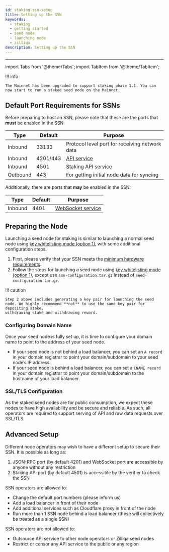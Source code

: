 ```yaml
---
id: staking-ssn-setup
title: Setting up the SSN
keywords:
  - staking
  - getting started
  - seed node
  - launching node
  - zilliqa
description: Setting up the SSN
---
```


---

import Tabs from '@theme/Tabs'; import TabItem from '@theme/TabItem';

!!! info

    The Mainnet has been upgraded to support staking phase 1.1. You can now start to run a staked seed node on the Mainnet.

## Default Port Requirements for SSNs

Before preparing to host an SSN, please note that these are the ports that
**must** be enabled in the SSN:

| Type     | Default  | Purpose                                                  |
| -------- | -------- | -------------------------------------------------------- |
| Inbound  | 33133    | Protocol level port for receiving network data           |
| Inbound  | 4201/443 | [API service](https://apidocs.zilliqa.com/#introduction) |
| Inbound  | 4501     | Staking API service                                      |
| Outbound | 443      | For getting initial node data for syncing                |

Additionally, there are ports that **may** be enabled in the SSN:

| Type    | Default | Purpose                                                      |
| ------- | ------- | ------------------------------------------------------------ |
| Inbound | 4401    | [WebSocket service](../../../dev-dapps/dev-tools-websockets) |

## Preparing the Node

Launching a seed node for staking is similar to launching a normal seed node
using
[key whitelisting mode (option 1)](../../../exchanges/exchange-key-whitelisting-1),
with some additional configuration steps.

1. First, please verify that your SSN meets the
   [minimum hardware requirements](../../../exchanges/exchange-getting-started#minimum-hardware-requirements).
1. Follow the steps for launching a seed node using
   [key whitelisting mode (option 1)](../../../exchanges/exchange-key-whitelisting-1),
   except use `ssn-configuration.tar.gz` instead of `seed-configuration.tar.gz`.

!!! caution

    Step 2 above includes generating a key pair for launching the seed
    node. We highly recommend **not** to use the same key pair for depositing stake,
    withdrawing stake and withdrawing reward.

### Configuring Domain Name

Once your seed node is fully set up, it is time to configure your domain name to
point to the address of your seed node.

- If your seed node is not behind a load balancer, you can set an `A record`
  in your domain registrar to point your domain/subdomain to your seed node’s
  IP address.
- If your seed node is behind a load balancer, you can set a `CNAME record` in
  your domain registrar to point your domain/subdomain to the hostname of your
  load balancer.

### SSL/TLS Configuration

As the staked seed nodes are for public consumption, we expect these nodes to
have high availability and be secure and reliable. As such, all operators are
required to support serving of API and raw data requests over SSL/TLS.

## Advanced Setup

Different node operators may wish to have a different setup to secure their SSN.
It is possible as long as:

1. JSON-RPC port (by default 4201) and WebSocket port are accessible by anyone
   without any restriction
1. Staking API port (by default 4501) is accessible by the verifier to check the
   SSN

SSN operators are allowed to:

- Change the default port numbers (please inform us)
- Add a load balancer in front of their node
- Add additional services such as Cloudflare proxy in front of the node
- Run more than 1 SSN node behind a load balancer (these will collectively be
  treated as a single SSN)

SSN operators are not allowed to:

- Outsource API service to other node operators or Zilliqa seed nodes
- Restrict or censor any API service to the public or any region
